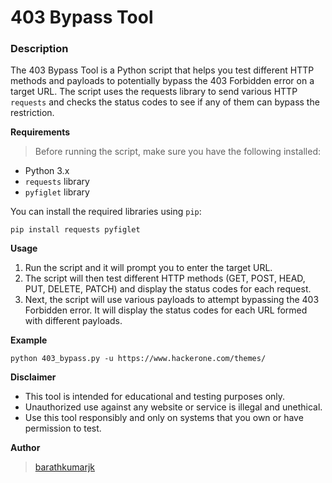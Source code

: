 # 403 Bypass Tool
### Description

The 403 Bypass Tool is a Python script that helps you test different HTTP methods and payloads to potentially bypass the 403 Forbidden error on a target URL. The script uses the requests library to send various HTTP `requests` and checks the status codes to see if any of them can bypass the restriction.

**Requirements**
> Before running the script, make sure you have the following installed:

- Python 3.x
- `requests` library
- `pyfiglet` library

You can install the required libraries using `pip`:
```pip
pip install requests pyfiglet
```
**Usage**
1. Run the script and it will prompt you to enter the target URL.
2. The script will then test different HTTP methods (GET, POST, HEAD, PUT, DELETE, PATCH) and display the status codes for each request.
3. Next, the script will use various payloads to attempt bypassing the 403 Forbidden error. It will display the status codes for each URL formed with different payloads.

**Example**
```
python 403_bypass.py -u https://www.hackerone.com/themes/
```

**Disclaimer**
- This tool is intended for educational and testing purposes only.
-  Unauthorized use against any website or service is illegal and unethical.
-   Use this tool responsibly and only on systems that you own or have permission to test.
  
**Author**
> [barathkumarjk](https://github.com/barathkumarjk)
